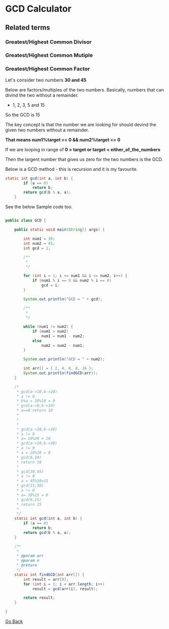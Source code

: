 # GCD Calculator 
## Related terms
### Greatest/Highest Common Divisor
### Greatest/Highest Common Mutiple
### Greatest/Highest Common Factor

Let's consider two numbers **30 and 45**

Below are factors/multiples of the two numbers. Basically, numbers that can divind the two without a remainder.

- 1, 2, 3, 5 and 15

So the GCD is 15

The key concept is that the number we are looking for should devind the given two numbers without a remainder.

**That means num1%target == 0 && num2%target == 0**

If we are looping in range of **0 > target or target < either_of_the_numbers**

Then the largent number that gives us zero for the two numbers is the GCD. 

Below is a GCD method - this is recursion and it is my favourite. 

```java
static int gcd(int a, int b) {
		if (a == 0)
			return b;
		return gcd(b % a, a);
	}
```


See the below Sample code too. 
 
```java

public class GCD {

	public static void main(String[] args) {

		int num1 = 30;
		int num2 = 45;
		int gcd = 1;

		/**
		 * 
		 */

		for (int i = 1; i <= num1 && i <= num2; i++) {
			if (num1 % i == 0 && num2 % i == 0)
				gcd = i;
		}

		System.out.println("GCD = " + gcd);

		/**
		 * 
		 */

		while (num1 != num2) {
			if (num1 > num2)
				num1 = num1 - num2;
			else
				num2 = num2 - num1;
		}

		System.out.println("GCD = " + num2);

		int arr[] = { 2, 4, 6, 8, 16 };
		System.out.println(findGCD(arr));
	}

	/*
	 * gcd(a->10,b->20)
	 * a != 0
	 * b%a = 20%10 = 0
	 * gcd(a->0,b->10)
	 * a==0 return 10
	 * 
	 * 
	 * 
	 * gcd(a->20,b->10)
	 * a != 0
	 * a= 10%20 = 10
	 * gcd(a->10,b->20)
	 * a != 0
	 * a = 20%10 = 0
	 * gcd(0,10)
	 * return 10
	 * 
	 * gcd(30,45)
	 * a != 0
	 * a = 45%30=15
	 * gcd(15,30)
	 * a != 0
	 * a= 30%15 = 0
	 * gcd(0,15)
	 * return 15
	 * 
	 */
	static int gcd(int a, int b) {
		if (a == 0)
			return b;
		return gcd(b % a, a);
	}

	/**
	 * 
	 * @param arr
	 * @param n
	 * @return
	 */
	static int findGCD(int arr[]) {
		int result = arr[0];
		for (int i = 1; i < arr.length; i++)
			result = gcd(arr[i], result);

		return result;
	}

}

```

[Go Back](https://github.com/msomi22/corejava) 
